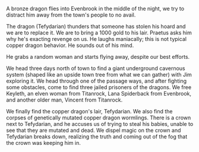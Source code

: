 A bronze dragon flies into Evenbrook in the middle of the night, we try to distract him away from the town's people to no avail.

The dragon (Tefydarian) thunders that someone has stolen his hoard and we are to replace it. We are to bring a 1000 gold to his lair. Praetus asks him why he's exacting revenge on us. He laughs maniacally; this is not typical copper dragon behavior. He sounds out of his mind. 

He grabs a random woman and starts flying away, despite our best efforts.

We head three days north of town to find a giant underground cavernous system (shaped like an upside town tree from what we can gather) with Jim exploring it. We head through one of the passage ways, and after fighting some obstacles, come to find three jailed prisoners of the dragons. We free Keyleth, an elven woman from Titanrock, Lana Spiderback from Evenbrook, and another older man, Vincent from Titanrock.

We finally find the copper dragon's lair, Tefydarian. We also find the corpses of genetically mutated copper dragon wormlings. There is a crown next to Tefydarian, and he accuses us of trying to steal his babies, unable to see that they are mutated and dead. We dispel magic on the crown and Tefydarian breaks down, realizing the truth and coming out of the fog that the crown was keeping him in.